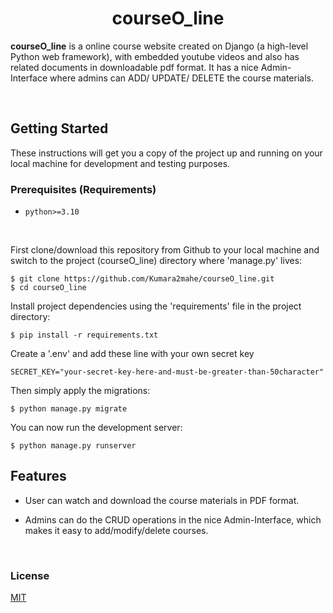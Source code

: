 ###
<h1 align="center">courseO_line</h1>

<b>courseO_line</b> is a online course website created on Django (a high-level Python web framework), with embedded youtube videos and also has related documents in downloadable pdf format. It has a nice Admin-Interface where admins can ADD/ UPDATE/ DELETE the course materials.

<br>

## Getting Started
<p>These instructions will get you a copy of the project up and running on your local machine for development and testing purposes.</p>

### Prerequisites (Requirements)

- `python>=3.10`

<br>

First clone/download this repository from Github to your local machine and switch to the project (courseO_line) directory where 'manage.py' lives:

    $ git clone https://github.com/Kumara2mahe/courseO_line.git
    $ cd courseO_line

    
Install project dependencies using the 'requirements' file in the project directory:

    $ pip install -r requirements.txt


Create a '.env' and add these line with your own secret key

    SECRET_KEY="your-secret-key-here-and-must-be-greater-than-50character"
    
    
Then simply apply the migrations:

    $ python manage.py migrate
    

You can now run the development server:

    $ python manage.py runserver


## Features

- User can watch and download the course materials in PDF format.

- Admins can do the CRUD operations in the nice Admin-Interface, which makes it easy to add/modify/delete courses.

<br>

### License
[MIT](https://choosealicense.com/licenses/mit/)